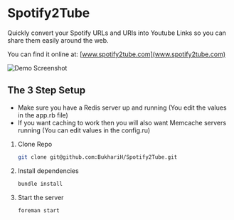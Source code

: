 Spotify2Tube
============

Quickly convert your Spotify URLs and URIs into Youtube Links so you can share them easily around the web.

You can find it online at:
[www.spotify2tube.com](www.spotify2tube.com)

![Demo Screenshot](https://s3.amazonaws.com/f.cl.ly/items/0T27213w0Q172g082D1z/Screen%20Shot%202014-04-09%20at%2017.13.13.png)


## The 3 Step Setup
- Make sure you have a Redis server up and running (You edit the values in the app.rb file)
- If you want caching to work then you will also want Memcache servers running (You can edit values in the config.ru)


1. Clone Repo

	```bash
	git clone git@github.com:BukhariH/Spotify2Tube.git
	```

2. Install dependencies

	```bash
	bundle install
	```

3. Start the server

	```bash
	foreman start
	```
